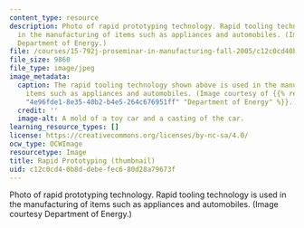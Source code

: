 ```yaml
---
content_type: resource
description: Photo of rapid prototyping technology. Rapid tooling technology is used
  in the manufacturing of items such as appliances and automobiles. (Image courtesy
  Department of Energy.)
file: /courses/15-792j-proseminar-in-manufacturing-fall-2005/c12c0cd40b8ddebefec680d28a79673f_15-792jf05-th.jpg
file_size: 9860
file_type: image/jpeg
image_metadata:
  caption: The rapid tooling technology shown above is used in the manufacturing of
    items such as appliances and automobiles. (Image courtesy of {{% resource_link
    "4e96fde1-8e35-40b2-b4e5-264c676951ff" "Department of Energy" %}}.)
  credit: ''
  image-alt: A mold of a toy car and a casting of the car.
learning_resource_types: []
license: https://creativecommons.org/licenses/by-nc-sa/4.0/
ocw_type: OCWImage
resourcetype: Image
title: Rapid Prototyping (thumbnail)
uid: c12c0cd4-0b8d-debe-fec6-80d28a79673f
---
```

Photo of rapid prototyping technology. Rapid tooling technology is used in the manufacturing of items such as appliances and automobiles. (Image courtesy Department of Energy.)